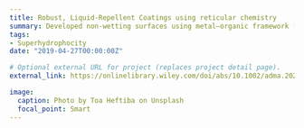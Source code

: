 ```yaml
---
title: Robust, Liquid-Repellent Coatings using reticular chemistry
summary: Developed non-wetting surfaces using metal–organic framework (MOF) or covalent-organic frameworks (COF) for anti-icing, anti-fouling, surface nucleation control, etc.
tags:
- Superhydrophocity
date: "2019-04-27T00:00:00Z"

# Optional external URL for project (replaces project detail page).
external_link: https://onlinelibrary.wiley.com/doi/abs/10.1002/adma.202302466

image:
  caption: Photo by Toa Heftiba on Unsplash
  focal_point: Smart
---
```

